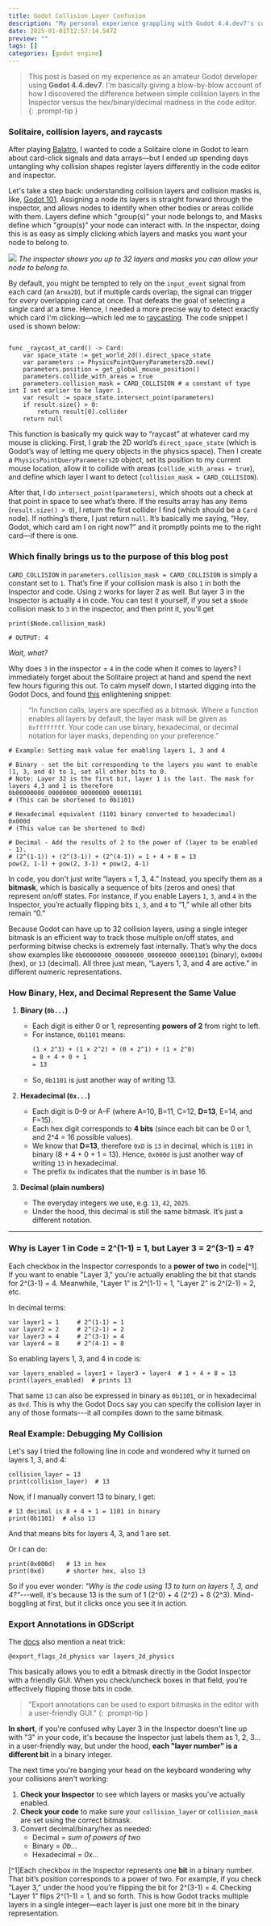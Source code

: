 ```yaml
---
title: Godot Collision Layer Confusion
description: "My personal experience grappling with Godot 4.4.dev7's collision layers and masks"
date: 2025-01-01T12:57:14.547Z
preview: ""
tags: []
categories: [godot engine]
---
```


> This post is based on my experience as an amateur Godot developer using **Godot 4.4.dev7**. I'm basically giving a blow-by-blow account of how I discovered the difference between simple collision layers in the Inspector versus the hex/binary/decimal madness in the code editor. 
{: .prompt-tip }

### Solitaire, collision layers, and raycasts

After playing [Balatro](https://www.playbalatro.com/), I wanted to code a Solitaire clone in Godot to learn about card-click signals and data arrays—but I ended up spending days untangling why collision shapes register layers differently in the code editor and inspector.

Let's take a step back: understanding collision layers and collision masks is, like, [Godot 101](https://docs.godotengine.org/en/stable/tutorials/physics/physics_introduction.html#collision-layers-and-masks). Assigning a node its layers is straight forward through the inspector, and allows nodes to identify when other bodies or areas collide with them. Layers define which "group(s)" your node belongs to, and Masks define which "group(s)" your node can interact with. In the inspector, doing this is as easy as simply clicking which layers and masks you want your node to belong to. 

![](/public/assets/lib/Godot%20collisions.png)
_The inspector shows you up to 32 layers and masks you can allow your node to belong to._

By default, you might be tempted to rely on the `input_event` signal from each card (an `Area2D`), but if multiple cards overlap, the signal can trigger for *every* overlapping card at once. That defeats the goal of selecting a *single* card at a time. Hence, I needed a more precise way to detect exactly which card I'm clicking—which led me to [raycasting](https://docs.godotengine.org/en/stable/tutorials/physics/ray-casting.html). The code snippet I used is shown below:

```gdscript

func _raycast_at_card() -> Card:
	var space_state := get_world_2d().direct_space_state
	var parameters := PhysicsPointQueryParameters2D.new()
	parameters.position = get_global_mouse_position()
	parameters.collide_with_areas = true
	parameters.collision_mask = CARD_COLLISION # a constant of type int I set earlier to be layer 1.
	var result := space_state.intersect_point(parameters)
	if result.size() > 0:
		return result[0].collider
	return null
```

This function is basically my quick way to “raycast” at whatever card my mouse is clicking. First, I grab the 2D world’s `direct_space_state` (which is Godot’s way of letting me query objects in the physics space). Then I create a `PhysicsPointQueryParameters2D` object, set its position to my current mouse location, allow it to collide with areas (`collide_with_areas = true`), and define which layer I want to detect (`collision_mask = CARD_COLLISION`).

After that, I do `intersect_point(parameters)`, which shoots out a check at that point in space to see what’s there. If the results array has any items (`result.size() > 0`), I return the first collider I find (which should be a `Card` node). If nothing’s there, I just return `null`. It’s basically me saying, “Hey, Godot, which card am I on right now?” and it promptly points me to the right card—if there is one. 

### Which finally brings us to the purpose of this blog post

`CARD_COLLISION` in `parameters.collision_mask = CARD_COLLISION` is simply a constant set to `1`. That’s fine if your collision mask is also `1` in both the Inspector and code. Using `2` works for layer 2 as well. But layer 3 in the Inspector is actually `4` in code. You can test it yourself, if you set a `$Node` collision mask to `3` in the inspector, and then print it, you'll get

```gdscript
print($Node.collision_mask)

# OUTPUT: 4
```

_Wait, what?_

Why does `3` in the inspector = `4` in the code when it comes to layers? I immediately forget about the Solitaire project at hand and spend the next few hours figuring this out. To calm myself down, I started digging into the Godot Docs, and found [this](https://docs.godotengine.org/en/3.4/tutorials/physics/physics_introduction.html#code-example) enlightening snippet:

> “In function calls, layers are specified as a bitmask. Where a function enables all layers by default, the layer mask will be given as `0xffffffff`. Your code can use binary, hexadecimal, or decimal notation for layer masks, depending on your preference.”

```gdscript 
# Example: Setting mask value for enabling layers 1, 3 and 4

# Binary - set the bit corresponding to the layers you want to enable (1, 3, and 4) to 1, set all other bits to 0.
# Note: Layer 32 is the first bit, layer 1 is the last. The mask for layers 4,3 and 1 is therefore
0b00000000_00000000_00000000_00001101
# (This can be shortened to 0b1101)

# Hexadecimal equivalent (1101 binary converted to hexadecimal)
0x000d
# (This value can be shortened to 0xd)

# Decimal - Add the results of 2 to the power of (layer to be enabled - 1).
# (2^(1-1)) + (2^(3-1)) + (2^(4-1)) = 1 + 4 + 8 = 13
pow(2, 1-1) + pow(2, 3-1) + pow(2, 4-1)
```

In code, you don't just write “layers = 1, 3, 4.” Instead, you specify them as a **bitmask**, which is basically a sequence of bits (zeros and ones) that represent on/off states. For instance, if you enable Layers `1`, `3`, and `4` in the Inspector, you’re actually flipping bits `1`, `3`, and `4` to “1,” while all other bits remain “0.”  

Because Godot can have up to 32 collision layers, using a single integer bitmask is an efficient way to track those multiple on/off states, and performing bitwise checks is extremely fast internally. That’s why the docs show examples like `0b00000000_00000000_00000000_00001101` (binary), `0x000d` (hex), or `13` (decimal). All three just mean, “Layers 1, 3, and 4 are active.” in different numeric representations.

### How Binary, Hex, and Decimal Represent the Same Value

1. **Binary (`0b...`)**  
   - Each digit is either 0 or 1, representing **powers of 2** from right to left.  
   - For instance, `0b1101` means:  
     ```txt
     (1 × 2^3) + (1 × 2^2) + (0 × 2^1) + (1 × 2^0) 
     = 8 + 4 + 0 + 1 
     = 13
     ```
   - So, `0b1101` is just another way of writing 13.

2. **Hexadecimal (`0x...`)**  
   - Each digit is 0–9 or A–F (where A=10, B=11, C=12, **D=13**, E=14, and F=15). 
   - Each hex digit corresponds to **4 bits** (since each bit can be 0 or 1, and 2^4 = 16 possible values).  
   - We know that **D=13**, therefore `0xD` is `13` in decimal, which is `1101` in binary (8 + 4 + 0 + 1 = 13). Hence, `0x000d` is just another way of writing `13` in hexadecimal. 
   - The prefix `0x` indicates that the number is in base 16.

3. **Decimal (plain numbers)**  
   - The everyday integers we use, e.g. `13`, `42`, `2025`.  
   - Under the hood, this decimal is still the same bitmask. It’s just a different notation.

---

### Why is Layer 1 in Code = 2^(1-1) = 1, but Layer 3 = 2^(3-1) = 4?

Each checkbox in the Inspector corresponds to a **power of two** in code[^1]. If you want to enable "Layer 3," you're actually enabling the bit that stands for 2^(3-1) = 4. Meanwhile, "Layer 1" is 2^(1-1) = 1, "Layer 2" is 2^(2-1) = 2, etc.

In decimal terms:

```gdscript
var layer1 = 1     # 2^(1-1) = 1
var layer2 = 2     # 2^(2-1) = 2
var layer3 = 4     # 2^(3-1) = 4
var layer4 = 8     # 2^(4-1) = 8
```

So enabling layers 1, 3, and 4 in code is:

```gdscript
var layers_enabled = layer1 + layer3 + layer4  # 1 + 4 + 8 = 13
print(layers_enabled)  # prints 13
```

That same `13` can also be expressed in binary as `0b1101`, or in hexadecimal as `0xd`. This is why the Godot Docs say you can specify the collision layer in any of those formats---it all compiles down to the same bitmask.

### Real Example: Debugging My Collision

Let's say I tried the following line in code and wondered why it turned on layers 1, 3, and 4:

```gdscript
collision_layer = 13
print(collision_layer)  # 13
```

Now, if I manually convert 13 to binary, I get:

```gdscript
# 13 decimal is 8 + 4 + 1 = 1101 in binary
print(0b1101)  # also 13
```

And that means bits for layers 4, 3, and 1 are set.

Or I can do:

```gdscript
print(0x000d)   # 13 in hex
print(0xd)      # shorter hex, also 13
```

So if you ever wonder: *"Why is the code using 13 to turn on layers 1, 3, and 4?"*---well, it's because 13 is the sum of 1 (2^0) + 4 (2^2) + 8 (2^3). Mind-boggling at first, but it clicks once you see it in action.

### Export Annotations in GDScript

The [docs](https://docs.godotengine.org/en/stable/tutorials/scripting/gdscript/gdscript_exports.html) also mention a neat trick:

```gdscript
@export_flags_2d_physics var layers_2d_physics
```

This basically allows you to edit a bitmask directly in the Godot Inspector with a friendly GUI. When you check/uncheck boxes in that field, you're effectively flipping those bits in code.

> "Export annotations can be used to export bitmasks in the editor with a user-friendly GUI."
{: .prompt-tip }

**In short**, if you're confused why Layer 3 in the Inspector doesn't line up with "3" in your code, it's because the Inspector just labels them as 1, 2, 3... in a user-friendly way, but under the hood, **each "layer number" is a different bit** in a binary integer.

The next time you're banging your head on the keyboard wondering why your collisions aren't working:

1.  **Check your Inspector** to see which layers or masks you've actually enabled.
2.  **Check your code** to make sure your `collision_layer` or `collision_mask` are set using the correct bitmask.
3.  Convert decimal/binary/hex as needed:
    -   Decimal = *sum of powers of two*
    -   Binary = *0b...*
    -   Hexadecimal = *0x...*

[^1]Each checkbox in the Inspector represents one **bit** in a binary number. That bit’s position corresponds to a power of two. For example, if you check “Layer 3,” under the hood you’re flipping the bit for 2^(3-1) = 4. Checking “Layer 1” flips 2^(1-1) = 1, and so forth. This is how Godot tracks multiple layers in a single integer—each layer is just one more bit in the binary representation. 
